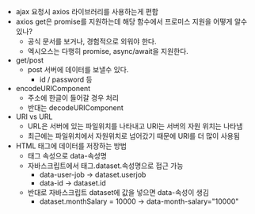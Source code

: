 - ajax 요청시 axios 라이브러리를 사용하는게 편함
- axios get은 promise를 지원하는데 해당 함수에서 프로미스 지원을 어떻게 알수 있나? 
  - 공식 문서를 보거나, 경험적으로 외워야 한다.
  - 엑시오스는 다행히 promise, async/await을 지원한다.
- get/post 
  - post 서버에 데이터를 보낼수 있다.
    - id / password 등
- encodeURIComponent
  - 주소에 한글이 들어갈 경우 처리
  - 반대는 decodeURIComponent
- URI vs URL
  - URL은 서버에 있는 파일위치를 나타내고 URI는 서버의 자원 위치는 나타냄
  - 최근에는 파일위치에서 자원위치로 넘어갔기 때문에 URI를 더 많이 사용됨
- HTML 태그에 데이터를 저장하는 방법
  - 태그 속성으로 data-속성명
  - 자바스크립트에서 태그.dataset.속성명으로 접근 가능
    - data-user-job -> dataset.userjob
    - data-id -> dataset.id
  - 반대로 자바스크립트 dataset에 값을 넣으면 data-속성이 생김
    - dataset.monthSalary = 10000 -> data-month-salary="10000"
